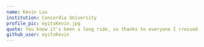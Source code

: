 ```yaml
---
name: Kevin Luu 
institution: Concordia University
profile_pic: eyitsKevin.jpg  
quote: You know it's been a long ride, so thanks to everyone I crossed path with. Kevin signing off!
github_user: eyitsKevin
---
```

